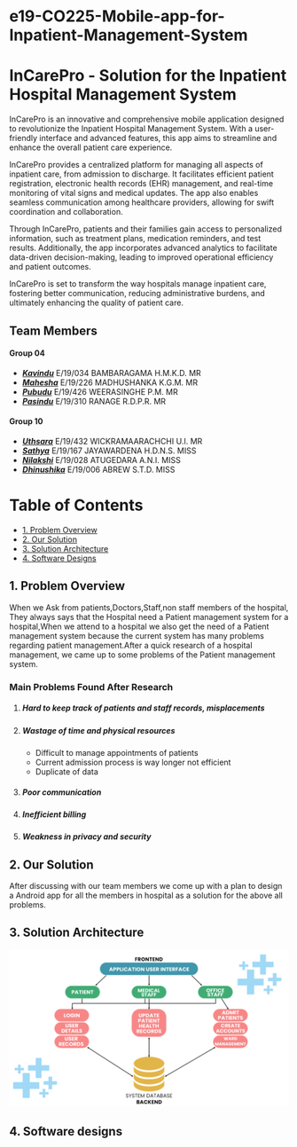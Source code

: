 # e19-CO225-Mobile-app-for-Inpatient-Management-System
<h1><b>InCarePro</b> - Solution for the Inpatient Hospital Management System</h1>
InCarePro is an innovative and comprehensive mobile application designed to revolutionize the Inpatient Hospital Management System. With a user-friendly interface and advanced features, this app aims to streamline and enhance the overall patient care experience.

InCarePro provides a centralized platform for managing all aspects of inpatient care, from admission to discharge. It facilitates efficient patient registration, electronic health records (EHR) management, and real-time monitoring of vital signs and medical updates. The app also enables seamless communication among healthcare providers, allowing for swift coordination and collaboration.

Through InCarePro, patients and their families gain access to personalized information, such as treatment plans, medication reminders, and test results. Additionally, the app incorporates advanced analytics to facilitate data-driven decision-making, leading to improved operational efficiency and patient outcomes.

InCarePro is set to transform the way hospitals manage inpatient care, fostering better communication, reducing administrative burdens, and ultimately enhancing the quality of patient care.




<h2>Team Members</h2>
<h4>Group 04</h4>
<ul>
  <li><a href="https://github.com/Bambara123"><b><i>Kavindu</i></b></a> E/19/034 BAMBARAGAMA H.M.K.D. MR</li>
  <li><a href="https://github.com/Madhushanka00"><b><i>Mahesha</i></b></a> E/19/226 MADHUSHANKA K.G.M. MR</li>
  <li><a href="https://github.com/PubudU99"><b><i>Pubudu</i></b></a> E/19/426 WEERASINGHE P.M. MR </li>
  <li><a href="https://github.com/PasinduRR"><b><i>Pasindu</i></b></a> E/19/310 RANAGE R.D.P.R. MR</li>
</ul>

<h4>Group 10</h4>
<ul>
  <li><a href="https://github.com/uthsaraiw"><b><i>Uthsara</i></b></a> E/19/432 WICKRAMAARACHCHI U.I. MR</li>
  <li><a href="https://github.com/sath8"><b><i>Sathya</i></b></a> E/19/167 JAYAWARDENA H.D.N.S. MISS</li>
  <li><a href="https://github.com/NilakshiInduwara"><b><i>Nilakshi</i></b></a> E/19/028 ATUGEDARA A.N.I. MISS</li>
  <li><a href="https://github.com/DhinushikaAbrew"><b><i>Dhinushika</i></b></a>  E/19/006 ABREW S.T.D. MISS</li>
</ul>



<head>

</head>
<body>
  
  <h1>Table of Contents</h1>
  <ul>
    <li><a href="#problem-overview">1. Problem Overview</a></li>
    <li><a href="#our-solution">2. Our Solution</a></li>
    <li><a href="#solution-architecture">3. Solution Architecture</a></li>
    <li><a href="#software-designs">4. Software Designs</a></li>
  </ul>

  <h2 id="problem-overview">1. Problem Overview</h2>
  <p>When we Ask from patients,Doctors,Staff,non staff members of the hospital, They always says that the Hospital need a Patient management system for a hospital,When we attend to a hospital we also get the need of a Patient management system because the current system has many problems regarding patient management.After a quick research of a hospital management, we came up to some problems of the Patient management system.
  <h3>Main Problems Found After Research </h3>
  <ol>
    <li>
      <h5>Hard to keep track of patients and staff records, misplacements</h5>
    </li>
    <li>
      <h5>Wastage of time and physical resources</h5>
      <ul>
        <li>Difficult to manage appointments of patients</li>
        <li>Current admission process is way longer not efficient</li>
        <li>Duplicate of data</li>
      </ul>
    </li>
    <li>
     <h5>Poor communication</h5>
    </li>
    <li>
      <h5>Inefficient billing</h5>
    </li>
    <li>
      <h5>Weakness in privacy and security</h5>
    </li>
  </ol>
  </p>

  <h2 id="our-solution">2. Our Solution</h2>
  <p>After discussing with our team members we come up with a plan to design a Android app for all the members in hospital as a solution for the above all problems.</p>

  <h2 id="solution-architecture">3. Solution Architecture</h2>
  <p><img src="images/dataflow.png" alt="Solution_Archi"></p>

  <h2 id="software-designs">4. Software designs</h2>
  <p></p>
</body>
</html>



